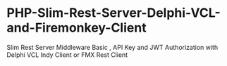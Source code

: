 # PHP-Slim-Rest-Server-Delphi-VCL-and-Firemonkey-Client
Slim Rest Server Middleware Basic , API Key and JWT Authorization with Delphi VCL Indy Client or FMX Rest Client
